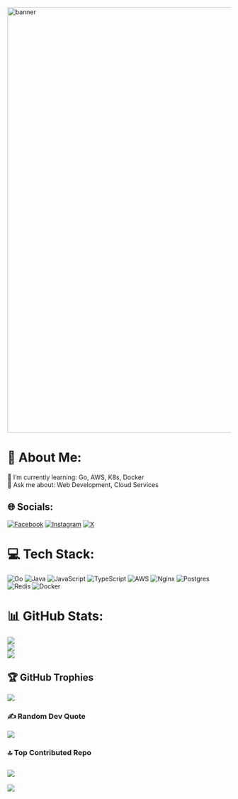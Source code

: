 <img alt="banner" style="width:100vw" src="https://media.giphy.com/media/v1.Y2lkPTc5MGI3NjExazhpbXF4enF3bmEwZDF3ODJ6dnlvMHJvcWdzZWlkcXoxdmU3eHVjaiZlcD12MV9pbnRlcm5hbF9naWZfYnlfaWQmY3Q9Zw/bi6RQ5x3tqoSI/giphy.gif">

# 💫 About Me:
🌱 I’m currently learning:  Go, AWS, K8s, Docker<br>💬 Ask me about: Web Development, Cloud Services<br>


## 🌐 Socials:
[![Facebook](https://img.shields.io/badge/Facebook-%231877F2.svg?logo=Facebook&logoColor=white)](https://facebook.com/khang.Hypr.2205) [![Instagram](https://img.shields.io/badge/Instagram-%23E4405F.svg?logo=Instagram&logoColor=white)](https://instagram.com/khang.Hypr.2205) [![X](https://img.shields.io/badge/X-black.svg?logo=X&logoColor=white)](https://x.com/Hypr2205) 

# 💻 Tech Stack:
![Go](https://img.shields.io/badge/go-%2300ADD8.svg?style=for-the-badge&logo=go&logoColor=white) ![Java](https://img.shields.io/badge/java-%23ED8B00.svg?style=for-the-badge&logo=openjdk&logoColor=white) ![JavaScript](https://img.shields.io/badge/javascript-%23323330.svg?style=for-the-badge&logo=javascript&logoColor=%23F7DF1E) ![TypeScript](https://img.shields.io/badge/typescript-%23007ACC.svg?style=for-the-badge&logo=typescript&logoColor=white) ![AWS](https://img.shields.io/badge/AWS-%23FF9900.svg?style=for-the-badge&logo=amazon-aws&logoColor=white) ![Nginx](https://img.shields.io/badge/nginx-%23009639.svg?style=for-the-badge&logo=nginx&logoColor=white) ![Postgres](https://img.shields.io/badge/postgres-%23316192.svg?style=for-the-badge&logo=postgresql&logoColor=white) ![Redis](https://img.shields.io/badge/redis-%23DD0031.svg?style=for-the-badge&logo=redis&logoColor=white) ![Docker](https://img.shields.io/badge/docker-%230db7ed.svg?style=for-the-badge&logo=docker&logoColor=white)
# 📊 GitHub Stats:
![](https://github-readme-stats.vercel.app/api?username=Hypr2205&theme=swift&hide_border=false&include_all_commits=true&count_private=false)<br/>
![](https://github-readme-streak-stats.herokuapp.com/?user=Hypr2205&theme=swift&hide_border=false)<br/>
![](https://github-readme-stats.vercel.app/api/top-langs/?username=Hypr2205&theme=swift&hide_border=false&include_all_commits=true&count_private=false&layout=compact)

## 🏆 GitHub Trophies
![](https://github-profile-trophy.vercel.app/?username=Hypr2205&theme=onedark&no-frame=false&no-bg=false&margin-w=4)

### ✍️ Random Dev Quote
![](https://quotes-github-readme.vercel.app/api?type=horizontal&theme=light)

### 🔝 Top Contributed Repo
![](https://github-contributor-stats.vercel.app/api?username=Hypr2205&limit=5&theme=onedark&combine_all_yearly_contributions=true)
---
[![](https://visitcount.itsvg.in/api?id=Hypr2205&icon=5&color=5)](https://visitcount.itsvg.in)

<!-- Proudly created with GPRM ( https://gprm.itsvg.in ) -->
